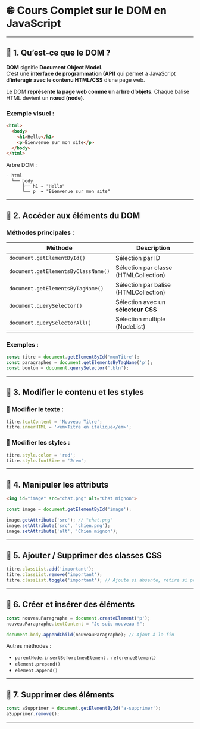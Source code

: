 # 🌐 Cours Complet sur le DOM en JavaScript

---

## 🔹 1. Qu’est-ce que le DOM ?

**DOM** signifie **Document Object Model**.  
C’est une **interface de programmation (API)** qui permet à JavaScript d’**interagir avec le contenu HTML/CSS** d’une page web.

Le DOM **représente la page web comme un arbre d’objets**. Chaque balise HTML devient un **nœud (node)**.

### Exemple visuel :

```html
<html>
  <body>
    <h1>Hello</h1>
    <p>Bienvenue sur mon site</p>
  </body>
</html>
```

Arbre DOM :

```
- html
  └── body
      ├── h1 → "Hello"
      └── p  → "Bienvenue sur mon site"
```

---


## 🔹 2. Accéder aux éléments du DOM

### Méthodes principales :

| Méthode                             | Description                                      |
|-------------------------------------|--------------------------------------------------|
| `document.getElementById()`         | Sélection par ID                                 |
| `document.getElementsByClassName()` | Sélection par classe (HTMLCollection)           |
| `document.getElementsByTagName()`   | Sélection par balise (HTMLCollection)           |
| `document.querySelector()`          | Sélection avec un **sélecteur CSS**             |
| `document.querySelectorAll()`       | Sélection multiple (NodeList)                   |

### Exemples :

```javascript
const titre = document.getElementById('monTitre');
const paragraphes = document.getElementsByTagName('p');
const bouton = document.querySelector('.btn');
```

---

## 🔹 3. Modifier le contenu et les styles

### 🔸 Modifier le texte :


```javascript
titre.textContent = 'Nouveau Titre';
titre.innerHTML = '<em>Titre en italique</em>';
```

### 🔸 Modifier les styles :

```javascript
titre.style.color = 'red';
titre.style.fontSize = '2rem';
```

---

## 🔹 4. Manipuler les attributs

```html
<img id="image" src="chat.png" alt="Chat mignon">
```

```javascript
const image = document.getElementById('image');

image.getAttribute('src'); // "chat.png"
image.setAttribute('src', 'chien.png');
image.setAttribute('alt', 'Chien mignon');
```

---

## 🔹 5. Ajouter / Supprimer des classes CSS

```javascript
titre.classList.add('important');
titre.classList.remove('important');
titre.classList.toggle('important'); // Ajoute si absente, retire si présente
```

---

## 🔹 6. Créer et insérer des éléments

```javascript
const nouveauParagraphe = document.createElement('p');
nouveauParagraphe.textContent = "Je suis nouveau !";

document.body.appendChild(nouveauParagraphe); // Ajout à la fin
```

Autres méthodes :
- `parentNode.insertBefore(newElement, referenceElement)`
- `element.prepend()`
- `element.append()`

---

## 🔹 7. Supprimer des éléments

```javascript
const aSupprimer = document.getElementById('a-supprimer');
aSupprimer.remove();
```

---